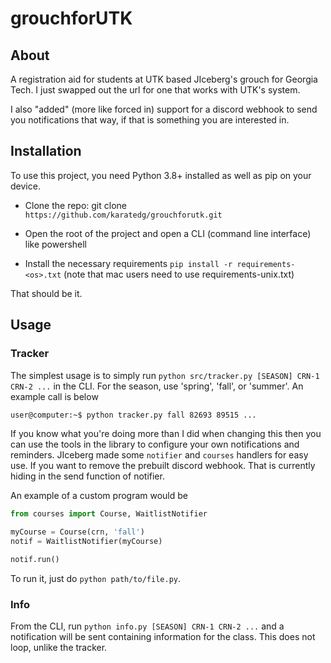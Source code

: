 # grouchforUTK

## About

A registration aid for students at UTK based JIceberg's grouch for Georgia Tech. I just swapped out the url for one that works with UTK's system.

I also "added" (more like forced in) support for a discord webhook to send you notifications that way, if that is something you are interested in.

## Installation

To use this project, you need Python 3.8+ installed as well as pip on your device.

* Clone the repo: git clone `https://github.com/karatedg/grouchforutk.git`

* Open the root of the project and open a CLI (command line interface) like powershell

* Install the necessary requirements `pip install -r requirements-<os>.txt` (note that mac users need to use requirements-unix.txt)

That should be it.

## Usage

### Tracker

The simplest usage is to simply run `python src/tracker.py [SEASON] CRN-1 CRN-2 ...` in the CLI.
For the season, use 'spring', 'fall', or 'summer'. An example call is below
```sh
user@computer:~$ python tracker.py fall 82693 89515 ...
```

If you know what you're doing more than I did when changing this then you can
use the tools in the library to configure your own notifications and reminders. JIceberg
made some `notifier` and `courses` handlers for easy use. If you want to remove the prebuilt discord webhook. That is currently
hiding in the send function of notifier.

An example of a custom program would be
```python
from courses import Course, WaitlistNotifier

myCourse = Course(crn, 'fall')
notif = WaitlistNotifier(myCourse)

notif.run()
```
To run it, just do `python path/to/file.py`.

### Info

From the CLI, run `python info.py [SEASON] CRN-1 CRN-2 ...` and a notification will be sent
containing information for the class. This does not loop, unlike the tracker.
